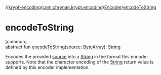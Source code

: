 //[krypt-encoding](../../../index.md)/[com.chrynan.krypt.encoding](../index.md)/[Encoder](index.md)/[encodeToString](encode-to-string.md)

# encodeToString

[common]\
abstract fun [encodeToString](encode-to-string.md)(source: [ByteArray](https://kotlinlang.org/api/latest/jvm/stdlib/kotlin/-byte-array/index.html)): [String](https://kotlinlang.org/api/latest/jvm/stdlib/kotlin/-string/index.html)

Encodes the provided [source](encode-to-string.md) into a [String](https://kotlinlang.org/api/latest/jvm/stdlib/kotlin/-string/index.html) in the format this encoder supports. Note that the character encoding of the [String](https://kotlinlang.org/api/latest/jvm/stdlib/kotlin/-string/index.html) return value is defined by this encoder implementation.
